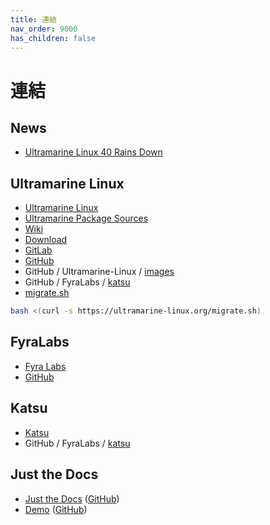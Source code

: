 ```yaml
---
title: 連結
nav_order: 9000
has_children: false
---
```



# 連結




## News

* [Ultramarine Linux 40 Rains Down](https://blog.fyralabs.com/ultramarine-40-release/)




## Ultramarine Linux

* [Ultramarine Linux](https://ultramarine-linux.org/)
* [Ultramarine Package Sources](https://github.com/Ultramarine-Linux/packages)
* [Wiki](https://wiki.ultramarine-linux.org/en/welcome/)
* [Download](https://ultramarine-linux.org/download/)
* [GitLab](https://gitlab.com/ultramarine-linux)
* [GitHub](https://github.com/Ultramarine-Linux)
* GitHub / Ultramarine-Linux /  [images](https://github.com/Ultramarine-Linux/images)
* GitHub / FyraLabs / [katsu](https://github.com/FyraLabs/katsu)
* [migrate.sh](https://github.com/Ultramarine-Linux/website/blob/main/static/migrate.sh)

``` sh
bash <(curl -s https://ultramarine-linux.org/migrate.sh)
```




## FyraLabs

* [Fyra Labs](https://fyralabs.com/)
* [GitHub](https://github.com/FyraLabs)



## Katsu

* [Katsu](https://developer.fyralabs.com/katsu)
* GitHub / FyraLabs / [katsu](https://github.com/FyraLabs/katsu)




## Just the Docs

* [Just the Docs](https://pmarsceill.github.io/just-the-docs/) ([GitHub](https://github.com/pmarsceill/just-the-docs))
* [Demo](https://pmarsceill.github.io/jtd-remote/) ([GitHub](https://github.com/pmarsceill/jtd-remote))
